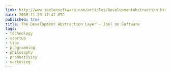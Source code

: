 ```yaml
---
link: http://www.joelonsoftware.com/articles/DevelopmentAbstraction.html
date: 2008-11-26 12:47 UTC
published: true
title: The Development Abstraction Layer - Joel on Software
tags:
- technology
- startup
- tips
- programming
- philosophy
- productivity
- marketing
---
```



